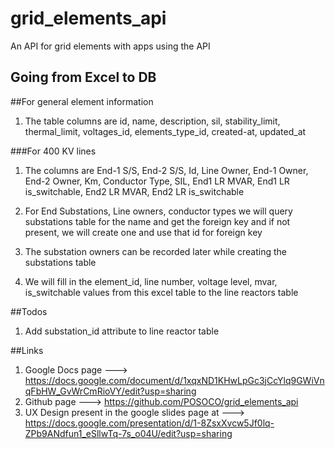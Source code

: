 # grid_elements_api
An API for grid elements with apps using the API

## Going from Excel to DB

##For general element information

1. The table columns are id, name, description, sil, stability_limit, thermal_limit, voltages_id, elements_type_id, created-at, updated_at

###For 400 KV lines

1. The columns are End-1 S/S, End-2 S/S, Id, Line Owner, End-1 Owner, End-2 Owner, Km, Conductor Type, SIL, End1 LR MVAR, End1 LR is_switchable, End2 LR MVAR, End2 LR is_switchable

2. For End Substations, Line owners, conductor types we will query substations table for the name and get the foreign key and if not present, we will create one and use that id for foreign key

3. The substation owners can be recorded later while creating the substations table

4. We will fill in the element_id, line number, voltage level, mvar, is_switchable values from this excel table to the line reactors table

##Todos
1. Add substation_id attribute to line reactor table

##Links
1. Google Docs page ---> https://docs.google.com/document/d/1xqxND1KHwLpGc3jCcYlq9GWiVnqFbHW_GvWrCmRioVY/edit?usp=sharing
2. Github page ---> https://github.com/POSOCO/grid_elements_api 
3. UX Design present in the google slides page at ---> https://docs.google.com/presentation/d/1-8ZsxXvcw5Jf0lq-ZPb9ANdfun1_eSllwTq-7s_o04U/edit?usp=sharing
